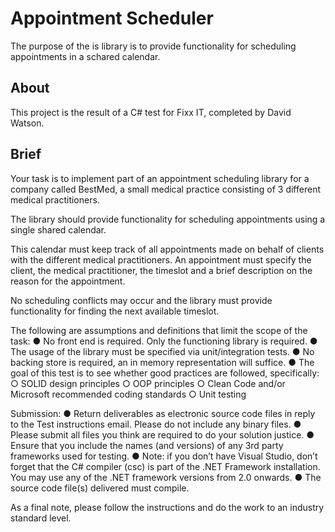 # Appointment Scheduler

The purpose of the is library is to provide functionality for scheduling appointments in a schared calendar.

## About

This project is the result of a C# test for Fixx IT, completed by David Watson.

## Brief

Your task is to implement part of an appointment scheduling library for a company called BestMed, a small medical practice consisting of 3 different medical practitioners.

The library should provide functionality for scheduling appointments using a single shared calendar.

This calendar must keep track of all appointments made on behalf of clients with the different medical practitioners. An appointment must specify the client, the medical practitioner, the timeslot and a brief description on the reason for the appointment.

No scheduling conflicts may occur and the library must provide functionality for finding the next available timeslot.

The following are assumptions and definitions that limit the scope of the task:
●	No front end is required. Only the functioning library is required.
●	The usage of the library must be specified via unit/integration tests.
●	No backing store is required, an in memory representation will suffice.
●	The goal of this test is to see whether good practices are followed, specifically:
○	SOLID design principles
○	OOP principles
○	Clean Code and/or Microsoft recommended coding standards
○	Unit testing

Submission:
●	Return deliverables as electronic source code files in reply to the Test instructions email. Please do not include any binary files.
●	Please submit all files you think are required to do your solution justice.
●	Ensure that you include the names (and versions) of any 3rd party frameworks used for testing.
●	Note: if you don’t have Visual Studio, don’t forget that the C# compiler (csc) is part of the .NET Framework installation. You may use any of the .NET framework versions from 2.0 onwards.
●	The source code file(s) delivered must compile.

As a final note, please follow the instructions and do the work to an industry standard level.
